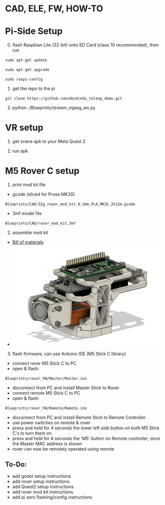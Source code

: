 # CAD, ELE, FW, HOW-TO

# Pi-Side Setup

0. flash Raspbian Lite (32-bit) onto SD Card (class 10 recommended), then run

`sudo apt-get update`

`sudo apt-get upgrade`

`sudo raspi-config`

1. get the repo to the pi

`git clone https://github.com/mbz4/edu_teleop_demo.git`

2. python ./Blueprints/stream_mjpeg_ws.py

# VR setup

1. get scene apk to your Meta Quest 2

2. run apk

# M5 Rover C setup

1. print mod kit file 

- gcode (sliced for Prusa MK3S)

`Blueprints/CAD/32g_rover_mod_kit_0.3mm_PLA_MK3S_2h12m.gcode` 

- 3mf model file

`Blueprints/CAD/rover_mod_kit.3mf`

2. assemble mod kit

 - [Bill of materials](./CAD/README.md)
 - ![Artefact, v2, with screws](./CAD/v2_w_screws.png)

3. flash firmware, can use Arduino IDE (M5 Stick C library)

- connect rover M5 Stick C to PC
- open & flash:

`Blueprints/rover_FW/Master/Master.ino`

- disconnect from PC and install Master Stick to Rover
- connect remote M5 Stick C to PC
- open & flash:

`Blueprints/rover_FW/Remote/Remote.ino`

- disconnect from PC and install Remote Stick to Remote Controller
- use power switches on remote & rover
- press and hold for 4 seconds the lower left side button on both M5 Stick C's to turn them on
- press and hold for 4 seconds the 'M5' button on Remote controller, once the Master MAC address is shown
- rover can now be remotely operated using remote

## To-Do:

- add godot setup instructions
- add rover setup instructions
- add Quest2 setup instructions
- add rover mod kit instructions
- add pi zero flashing/config instructions